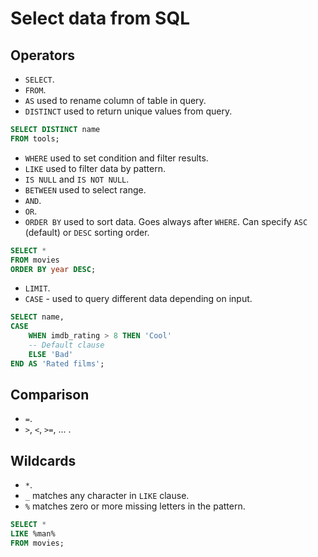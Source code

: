 # Select data from SQL

## Operators

-   `SELECT`.
-   `FROM`.
-   `AS` used to rename column of table in query.
-   `DISTINCT` used to return unique values from query.

```sql
SELECT DISTINCT name
FROM tools;
```

-   `WHERE` used to set condition and filter results.
-   `LIKE` used to filter data by pattern.
-   `IS NULL` and `IS NOT NULL`.
-   `BETWEEN` used to select range.
-   `AND`.
-   `OR`.
-   `ORDER BY` used to sort data. Goes always after `WHERE`. Can specify `ASC` (default) or `DESC` sorting order.

```sql
SELECT *
FROM movies
ORDER BY year DESC;
```

-   `LIMIT`.
-   `CASE` - used to query different data depending on input.

```sql
SELECT name,
CASE
    WHEN imdb_rating > 8 THEN 'Cool'
    -- Default clause
    ELSE 'Bad'
END AS 'Rated films';
```

## Comparison

-   `=`.
-   `>`, `<`, `>=`, ... .

## Wildcards

-   `*`.
-   `_` matches any character in `LIKE` clause.
-   `%` matches zero or more missing letters in the pattern.

```sql
SELECT *
LIKE %man%
FROM movies;
```

